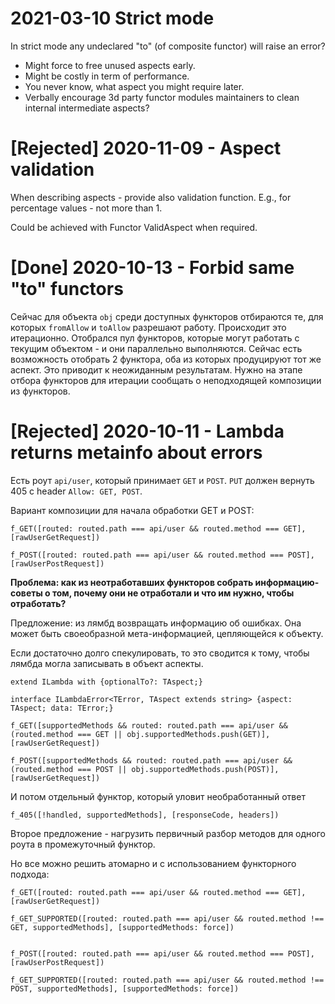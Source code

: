 # 2021-03-10 Strict mode

In strict mode any undeclared "to" (of composite functor) will raise an error?

-   Might force to free unused aspects early.
-   Might be costly in term of performance.
-   You never know, what aspect you might require later.
-   Verbally encourage 3d party functor modules maintainers to clean internal intermediate aspects?

# [Rejected] 2020-11-09 - Aspect validation

When describing aspects - provide also validation function.
E.g., for percentage values - not more than 1.

Could be achieved with Functor ValidAspect when required.

# [Done] 2020-10-13 - Forbid same "to" functors

Сейчас для объекта `obj` среди доступных функторов отбираются те, для которых `fromAllow` и `toAllow` разрешают работу. Происходит это итерационно. Отобрался пул функторов, которые могут работать с текущим объектом - и они параллельно выполняются.
Сейчас есть возможность отобрать 2 функтора, оба из которых продуцируют тот же аспект. Это приводит к неожиданным результатам. Нужно на этапе отбора функторов для итерации сообщать о неподходящей композиции из функторов.

# [Rejected] 2020-10-11 - Lambda returns metainfo about errors

Есть роут `api/user`, который принимает `GET` и `POST`. `PUT` должен вернуть 405 с header `Allow: GET, POST`.

Вариант композиции для начала обработки GET и POST:

```
f_GET([routed: routed.path === api/user && routed.method === GET], [rawUserGetRequest])

f_POST([routed: routed.path === api/user && routed.method === POST], [rawUserPostRequest])
```

**Проблема: как из неотработавших функторов собрать информацию-советы о том, почему они не отработали и что им нужно, чтобы отработать?**

Предложение: из лямбд возвращать информацию об ошибках.
Она может быть своеобразной мета-информацией, цепляющейся к объекту.

Если достаточно долго спекулировать, то это сводится к тому, чтобы лямбда могла записывать в объект аспекты.

```
extend ILambda with {optionalTo?: TAspect;}

interface ILambdaError<TError, TAspect extends string> {aspect: TAspect; data: TError;}
```

```
f_GET([supportedMethods && routed: routed.path === api/user && (routed.method === GET || obj.supportedMethods.push(GET)], [rawUserGetRequest])

f_POST([supportedMethods && routed: routed.path === api/user && (routed.method === POST || obj.supportedMethods.push(POST)], [rawUserGetRequest])
```

И потом отдельный функтор, который уловит необработанный ответ

```
f_405([!handled, supportedMethods], [responseCode, headers])
```

Второе предложение - нагрузить первичный разбор методов для одного роута в промежуточный функтор.

Но все можно решить атомарно и с использованием функторного подхода:

```
f_GET([routed: routed.path === api/user && routed.method === GET], [rawUserGetRequest])

f_GET_SUPPORTED([routed: routed.path === api/user && routed.method !== GET, supportedMethods], [supportedMethods: force])


f_POST([routed: routed.path === api/user && routed.method === POST], [rawUserPostRequest])

f_GET_SUPPORTED([routed: routed.path === api/user && routed.method !== POST, supportedMethods], [supportedMethods: force])
```
